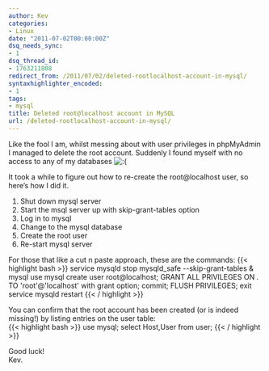 ```yaml
---
author: Kev
categories:
- Linux
date: "2011-07-02T00:00:00Z"
dsq_needs_sync:
- 1
dsq_thread_id:
- 1763211808
redirect_from: /2011/07/02/deleted-rootlocalhost-account-in-mysql/
syntaxhighlighter_encoded:
- 1
tags:
- mysql
title: Deleted root@localhost account in MySQL
url: /deleted-rootlocalhost-account-in-mysql/
---
```

Like the fool I am, whilst messing about with user privileges in phpMyAdmin I managed to delete the root account. Suddenly I found myself with no access to any of my databases <img src="http://www.kevssite.com/wp-includes/images/smilies/icon_sad.gif" alt=":(" class="wp-smiley" /> 

It took a while to figure out how to re-create the root@localhost user, so here&#8217;s how I did it.<!--more-->

1.  Shut down mysql server
2.  Start the msql server up with skip-grant-tables option
3.  Log in to mysql
4.  Change to the mysql database
5.  Create the root user
6.  Re-start mysql server

For those that like a cut n paste approach, these are the commands:
{{< highlight bash >}}
service mysqld stop
mysqld_safe --skip-grant-tables &
mysql
use mysql
create user root@localhost;
GRANT ALL PRIVILEGES ON *.* TO 'root'@'localhost' with grant option;
commit;
FLUSH PRIVILEGES;
exit
service mysqld restart
{{< / highlight >}}

You can confirm that the root account has been created (or is indeed missing!) by listing entries on the user table:  
{{< highlight bash >}}
use mysql;
select Host,User from user;
{{< / highlight >}}

Good luck!  
Kev.

